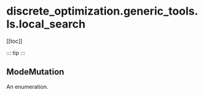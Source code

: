 # discrete_optimization.generic_tools.ls.local_search

[[toc]]

::: tip
<skdecide-summary></skdecide-summary>
:::

## ModeMutation

An enumeration.

